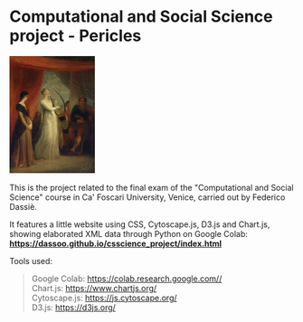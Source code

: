 # Computational and Social Science project - Pericles

<img src="https://github.com/Dassoo/csscience_project/blob/main/images/Marina_singing_before_Pericles_(Stothard,_1825).jpg?raw=true" width="30%"></img> 

This is the project related to the final exam of the "Computational and Social Science" course in Ca' Foscari University, Venice, carried out by Federico Dassiè.

It features a little website using CSS, Cytoscape.js, D3.js and Chart.js, showing elaborated XML data through Python on Google Colab: **https://dassoo.github.io/csscience_project/index.html**

Tools used: 
  > Google Colab: https://colab.research.google.com// <br />
  > Chart.js: https://www.chartjs.org/ <br />
  > Cytoscape.js: https://js.cytoscape.org/ <br />
  > D3.js: https://d3js.org/ <br />
